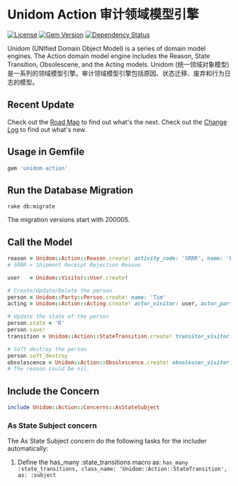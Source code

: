 # Unidom Action 审计领域模型引擎

[![License](https://img.shields.io/badge/license-MIT-green.svg)](http://opensource.org/licenses/MIT)
[![Gem Version](https://badge.fury.io/rb/unidom-action.svg)](https://badge.fury.io/rb/unidom-action)
[![Dependency Status](https://gemnasium.com/badges/github.com/topbitdu/unidom-action.svg)](https://gemnasium.com/github.com/topbitdu/unidom-action)

Unidom (UNIfied Domain Object Model) is a series of domain model engines. The Action domain model engine includes the Reason, State Transition, Obsolescene, and the Acting models.
Unidom (统一领域对象模型)是一系列的领域模型引擎。审计领域模型引擎包括原因、状态迁移、废弃和行为日志的模型。

## Recent Update
Check out the [Road Map](ROADMAP.md) to find out what's the next.
Check out the [Change Log](CHANGELOG.md) to find out what's new.

## Usage in Gemfile
```ruby
gem 'unidom-action'
```

## Run the Database Migration
```shell
rake db:migrate
```
The migration versions start with 200005.

## Call the Model
```ruby
reason = Unidom::Action::Reason.create! activity_code: 'SRRR', name: 'broken', description: 'The box was broken.'
# SRRR = Shipment Receipt Rejection Reason

user   = Unidom::Visitor::User.create!

# Create/Update/Delete the person
person = Unidom::Party::Person.create! name: 'Tim'
acting = Unidom::Action::Acting.create! actor_visitor: user, actor_party: person, reason: reason, acted: person, from_value: {}, thru_value: { name: 'Time' }

# Update the state of the person
person.state = 'R'
person.save!
transition = Unidom::Action::StateTransition.create! transitor_visitor: user, transitor_party: person, reason: reason, subject: person, from_state: 'C', thru_state: 'R'

# Soft destroy the person
person.soft_destroy
obsolescence = Unidom::Action::Obsolescence.create! obsolescer_visitor: user, obsolescer_party: person, reason: reason, obsolesced: person
# The reason could be nil.
```

## Include the Concern
```ruby
include Unidom::Action::Concerns::AsStateSubject
```

### As State Subject concern
The As State Subject concern do the following tasks for the includer automatically:  
1. Define the has_many :state_transitions macro as: ``has_many :state_transitions, class_name: 'Unidom::Action::StateTransition', as: :subject``  
